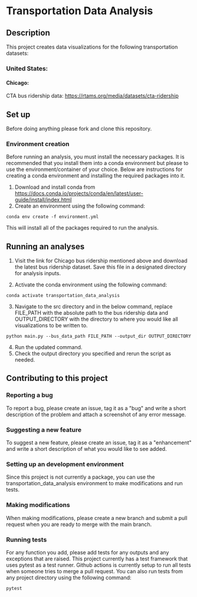 # Transportation Data Analysis

## Description

This project creates data visualizations for the following transportation datasets:

### United States:

#### Chicago:

CTA bus ridership data: https://rtams.org/media/datasets/cta-ridership
 
## Set up

Before doing anything please fork and clone this repository. 

### Environment creation

Before running an analysis, you must install the necessary packages. It is recommended that you install them into a conda environment but please to use the environment/container of your choice. Below are instructions for creating a conda environment and installing the required packages into it.

1. Download and install conda from https://docs.conda.io/projects/conda/en/latest/user-guide/install/index.html
2. Create an environment using the following command:

```
conda env create -f environment.yml
```

This will install all of the packages required to run the analysis. 

## Running an analyses

1. Visit the link for Chicago bus ridership mentioned above and download the latest bus ridership dataset. Save this file in a designated directory for analysis inputs.

2. Activate the conda environment using the following command:

```
conda activate transportation_data_analysis
```

3. Navigate to the src directory and in the below command, replace FILE_PATH with the absolute path to the bus ridership data and OUTPUT_DIRECTORY with the directory to where you would like all visualizations to be written to.

```
python main.py --bus_data_path FILE_PATH --output_dir OUTPUT_DIRECTORY
```

4. Run the updated command.
5. Check the output directory you specified and rerun the script as needed.

## Contributing to this project

### Reporting a bug

To report a bug, please create an issue, tag it as a "bug" and write a short description of the problem and attach a screenshot of any error message.

### Suggesting a new feature

To suggest a new feature, please create an issue, tag it as a "enhancement" and write a short description of what you would like to see added.

### Setting up an development environment

Since this project is not currently a package, you can use the transportation_data_analysis environment to make modifications and run tests.

### Making modifications

When making modifications, please create a new branch and submit a pull request when you are ready to merge with the main branch.

### Running tests

For any function you add, please add tests for any outputs and any exceptions that are raised. This project currently has a test framework that uses pytest as a test runner. Github actions is currently setup to run all tests when someone tries to merge a pull request. You can also run tests from any project directory using the following command:

```
pytest
```
